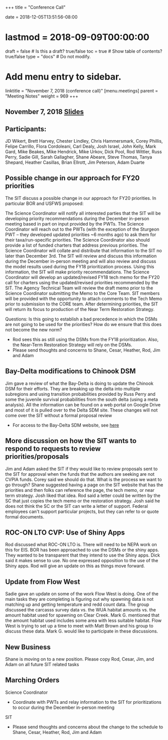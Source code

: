 +++
title = "Conference Call"

date = 2018-12-05T13:51:56-08:00
# lastmod = 2018-09-09T00:00:00

draft = false  # Is this a draft? true/false
toc = true  # Show table of contents? true/false
type = "docs"  # Do not modify.

# Add menu entry to sidebar.
linktitle = "November 7, 2018 (conference call)"
[menu.meetings]
  parent = "Meeting Notes"
  weight = 969
+++

## November 7, 2018 [Slides](https://s3-us-west-2.amazonaws.com/cvpia-meeting-slides/CVPIA+SIT+Nov+7+2018+meeting.pdf)

## Participants:
JD Wikert, Brett Harvey, Chester Lindley, Chris Hammersmark, Corey Phillis, Felipe Carrillo, Flora Cordoleani, Carl Dealy, Josh Israel, John Kelly, Mark Gard, Mike Beakes, Mike Hendrick, Mike Urkov, Dick Pool, Rod Wittler, Russ Perry, Sadie Gill, Sarah Gallagher, Shane Abeare, Steve Thomas, Tanya Shepard, Heather Casillas, Brian Ellrott, Jim Peterson, Adam Duarte

## Possible change in our approach for FY20 priorities

The SIT discuss a possible change in our approach for FY20 priorities. In particular BOR and USFWS proposed:

The Science Coordinator will notify all interested parties that the SIT will be developing priority recommendations during the December in-person meeting based in part on input provided by the PWTs. The Science Coordinator will reach out to the PWTs (with the exception of the Sturgeon PWT – they developed updated priorities ~6 months ago) to ask them for their taxa/run-specific priorities. The Science Coordinator also should provide a list of funded charters that address previous priorities. The Science Coordinator will collate and distribute that information to the SIT no later than December 3rd. The SIT will review and discuss this information during the December in-person meeting and will also review and discuss the model results used during the FY18 prioritization process. Using this information, the SIT will make priority recommendations. The Science Coordinator will develop an updated/revised FY18 tech memo for the FY20 call for charters using the updated/revised priorities recommended by the SIT. The Agency Technical Team will review the draft memo prior to the Science Coordinator submitting the Memo to the Core Team. SIT members will be provided with the opportunity to attach comments to the Tech Memo prior to submission to the CORE team. After determining priorities, the SIT will return its focus to production of the Near Term Restoration Strategy.

Questions: Is this going to establish a bad precedence in which the DSMs are not going to be used for the priorities? How do we ensure that this does not become the new norm?

- Rod sees this as still using the DSMs from the FY18 prioritization. Also, the Near-Term Restoration Strategy will rely on the DSMs.
- Please send thoughts and concerns to Shane, Cesar, Heather, Rod, Jim and Adam

## Bay-Delta modifications to Chinook DSM

Jim gave a review of what the Bay-Delta is doing to update the Chinook DSM for their efforts. They are breaking up the delta into multiple subregions and using transition probabilities provided by Russ Perry and some the juvenile survival probabilities from the south delta (using a meta analysis). All the information can be found on a web portal on Google Drive and most of it is pulled over to the Delta SDM site. These changes will not come over the SIT without a formal proposal review

- For access to the Bay-Delta SDM website, see [here](http://deltasdm.com/)

## More discussion on how the SIT wants to respond to requests to review priorities/proposals

Jim and Adam asked the SIT if they would like to review proposals sent to the SIT for approval when the funds that the authors are seeking are not CVPIA funds. Corey said we should do that. What is the process we want to go through? Shane suggested having a page on the SIT website that has the priorities and then folks can reference the page, the tech memo, or near term strategy. Josh liked that idea. Rod said a letter could be written by the SC that just copies the tech memo or the restoration strategy. Josh said he does not think the SC or the SIT can write a letter of support. Federal employees can&#39;t support particular projects, but they can refer to or quote formal documents.

## ROC-ON LTO CVP: Use of Shiny Apps

Rod discussed what ROC-ON LTO is. There will need to be NEPA work on this for EIS. BOR has been approached to use the DSMs or the shiny apps. They wanted to be transparent that they intend to use the Shiny apps. Dick said it makes sense to use. No one expressed opposition to the use of the Shiny apps. Rod will give an update on this as things move forward.

## Update from Flow West

Sadie gave an update on some of the work Flow West is doing. One of the main tasks they are completing is figuring out why spawning data is not matching up and getting temperature and redd count data. The group discussed the carcasss survey data vs. the WUA habitat amounts vs. the amount habitat used for spawning on Clear Creek. Mark G. mentioned that the amount habitat used includes some area with less suitable habitat. Flow West is trying to set up a time to meet with Matt Brown and his group to discuss these data. Mark G. would like to participate in these discussions.

## New Business

Shane is moving on to a new position. Please copy Rod, Cesar, Jim, and Adam on all future SIT related tasks

## Marching Orders 

Science Coordinator

- Coordinate with PWTs and relay information to the SIT for prioritizations to occur during the December in-person meeting

SIT

- Please send thoughts and concerns about the change to the schedule to Shane, Cesar, Heather, Rod, Jim and Adam